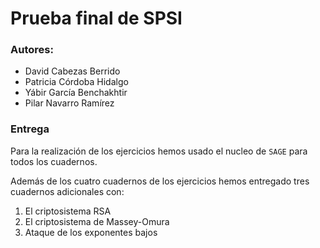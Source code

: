 # Prueba final de SPSI

### Autores:

- David Cabezas Berrido
- Patricia Córdoba Hidalgo
- Yábir García Benchakhtir
- Pilar Navarro Ramírez

### Entrega

Para la realización de los ejercicios hemos usado el nucleo 
de `SAGE` para todos los cuadernos.

Además de los cuatro cuadernos de los ejercicios hemos entregado
tres cuadernos adicionales con:

1. El criptosistema RSA
2. El criptosistema de Massey-Omura
3. Ataque de los exponentes bajos